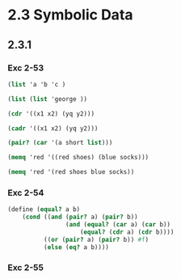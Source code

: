 # 2.3 Symbolic Data

## 2.3.1

### Exc 2-53
```scheme
(list 'a 'b 'c )

(list (list 'george ))

(cdr '((x1 x2) (yq y2)))

(cadr '((x1 x2) (yq y2)))

(pair? (car '(a short list)))

(memq 'red '((red shoes) (blue socks)))

(memq 'red '(red shoes blue socks))
```


### Exc 2-54
```scheme
(define (equal? a b)
    (cond ((and (pair? a) (pair? b))
                (and (equal? (car a) (car b))
                    (equal? (cdr a) (cdr b))))
          ((or (pair? a) (pair? b)) #f)
          (else (eq? a b))))
```


### Exc 2-55
```scheme

```
